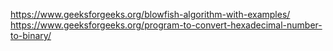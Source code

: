 https://www.geeksforgeeks.org/blowfish-algorithm-with-examples/
https://www.geeksforgeeks.org/program-to-convert-hexadecimal-number-to-binary/